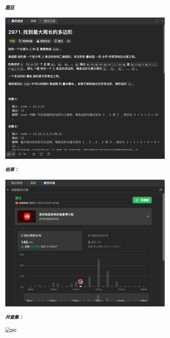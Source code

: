 ##### [题目](https://leetcode.cn/problems/find-polygon-with-the-largest-perimeter/description/)
![pic](img.png)
##### 结果：
![pic](result.png)
##### 并查集：
![pic](result2.png)